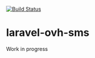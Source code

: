 [![Build Status](https://travis-ci.com/tipytechnique/laravel-ovh-sms.svg?branch=master)](https://travis-ci.com/tipytechnique/laravel-ovh-sms)
# laravel-ovh-sms
Work in progress

